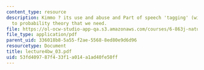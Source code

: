 ```yaml
---
content_type: resource
description: Kimmo ? its use and abuse and Part of speech 'tagging' (with sneaky intro
  to probability theory that we need.
file: https://ol-ocw-studio-app-qa.s3.amazonaws.com/courses/6-863j-natural-language-and-the-computer-representation-of-knowledge-spring-2003/53fd409787f433f1a014a1ad40fe50ff_lecture4bw_03.pdf
file_type: application/pdf
parent_uid: 336018b8-5a55-f2ae-5568-8ed80e9d6d96
resourcetype: Document
title: lecture4bw_03.pdf
uid: 53fd4097-87f4-33f1-a014-a1ad40fe50ff
---
```

